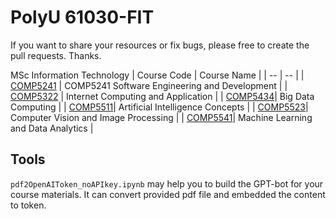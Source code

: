 # PolyU 61030-FIT
If you want to share your resources or fix bugs, please free to create the pull requests. Thanks.

MSc Information Technology
| Course Code | Course Name |
| -- | -- |
| [COMP5241](./comp5241/) | COMP5241 Software Engineering and Development |
| [COMP5322](./comp5322/) | Internet Computing and Application |
| [COMP5434](./comp5434/)| Big Data Computing |
| [COMP5511](./comp5511/)| Artificial Intelligence Concepts |
| [COMP5523](./comp5523/)| Computer Vision and Image Processing |
| [COMP5541](./comp5541/)| Machine Learning and Data Analytics |

## Tools
`pdf2OpenAIToken_noAPIkey.ipynb` may help you to build the GPT-bot for your course materials. It can convert provided pdf file and embedded the content to token.